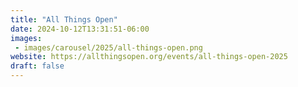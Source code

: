 ```yaml
---
title: "All Things Open"
date: 2024-10-12T13:31:51-06:00
images:
 - images/carousel/2025/all-things-open.png
website: https://allthingsopen.org/events/all-things-open-2025
draft: false
---
```


